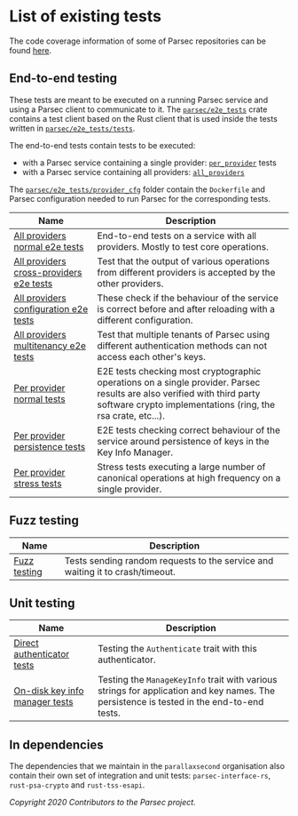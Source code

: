 # List of existing tests

The code coverage information of some of Parsec repositories can be found
[here](https://codecov.io/gh/parallaxsecond).

## End-to-end testing

These tests are meant to be executed on a running Parsec service and using a Parsec client to
communicate to it. The
[`parsec/e2e_tests`](https://github.com/parallaxsecond/parsec/tree/master/e2e_tests) crate contains
a test client based on the Rust client that is used inside the tests written in
[`parsec/e2e_tests/tests`](https://github.com/parallaxsecond/parsec/tree/master/e2e_tests/tests).

The end-to-end tests contain tests to be executed:

- with a Parsec service containing a single provider:
   [`per_provider`](https://github.com/parallaxsecond/parsec/tree/master/e2e_tests/tests/per_provider)
   tests
- with a Parsec service containing all providers:
   [`all_providers`](https://github.com/parallaxsecond/parsec/tree/master/e2e_tests/tests/all_providers)

The
[`parsec/e2e_tests/provider_cfg`](https://github.com/parallaxsecond/parsec/tree/master/e2e_tests/provider_cfg)
folder contain the `Dockerfile` and Parsec configuration needed to run Parsec for the corresponding
tests.

| Name                                                                                                                                       | Description                                                                                                                                                                             |
|--------------------------------------------------------------------------------------------------------------------------------------------|-----------------------------------------------------------------------------------------------------------------------------------------------------------------------------------------|
| [All providers normal e2e tests](https://github.com/parallaxsecond/parsec/tree/master/e2e_tests/tests/all_providers/normal.rs)             | End-to-end tests on a service with all providers. Mostly to test core operations.                                                                                                       |
| [All providers cross-providers e2e tests](https://github.com/parallaxsecond/parsec/tree/master/e2e_tests/tests/all_providers/cross.rs)     | Test that the output of various operations from different providers is accepted by the other providers.                                                                                 |
| [All providers configuration e2e tests](https://github.com/parallaxsecond/parsec/tree/master/e2e_tests/tests/all_providers/config)         | These check if the behaviour of the service is correct before and after reloading with a different configuration.                                                                       |
| [All providers multitenancy e2e tests](https://github.com/parallaxsecond/parsec/tree/master/e2e_tests/tests/all_providers/multitenancy.rs) | Test that multiple tenants of Parsec using different authentication methods can not access each other's keys.                                                                           |
| [Per provider normal tests](https://github.com/parallaxsecond/parsec/tree/master/e2e_tests/tests/per_provider/normal_tests)                | E2E tests checking most cryptographic operations on a single provider. Parsec results are also verified with third party software crypto implementations (ring, the rsa crate, etc...). |
| [Per provider persistence tests](https://github.com/parallaxsecond/parsec/tree/master/e2e_tests/tests/per_provider/persistent_before.rs)   | E2E tests checking correct behaviour of the service around persistence of keys in the Key Info Manager.                                                                                 |
| [Per provider stress tests](https://github.com/parallaxsecond/parsec/tree/master/e2e_tests/tests/per_provider/stress_test.rs)              | Stress tests executing a large number of canonical operations at high frequency on a single provider.                                                                                   |

## Fuzz testing

| Name                                                                      | Description                                                                   |
|---------------------------------------------------------------------------|-------------------------------------------------------------------------------|
| [Fuzz testing](https://github.com/parallaxsecond/parsec/tree/master/fuzz) | Tests sending random requests to the service and waiting it to crash/timeout. |

## Unit testing

| Name                                                                                                                                | Description                                                                                                                              |
|-------------------------------------------------------------------------------------------------------------------------------------|------------------------------------------------------------------------------------------------------------------------------------------|
| [Direct authenticator tests](https://github.com/parallaxsecond/parsec/blob/master/src/authenticators/direct_authenticator/mod.rs)   | Testing the `Authenticate` trait with this authenticator.                                                                                |
| [On-disk key info manager tests](https://github.com/parallaxsecond/parsec/blob/master/src/key_info_managers/on_disk_manager/mod.rs) | Testing the `ManageKeyInfo` trait with various strings for application and key names. The persistence is tested in the end-to-end tests. |

## In dependencies

The dependencies that we maintain in the `parallaxsecond` organisation also contain their own set of
integration and unit tests: `parsec-interface-rs`, `rust-psa-crypto` and `rust-tss-esapi`.

*Copyright 2020 Contributors to the Parsec project.*
